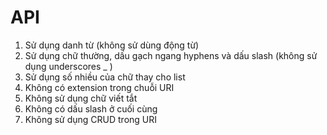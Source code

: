 # API

1. Sử dụng danh từ (không sử dùng động từ)
2. Sử dụng chữ thường, dấu gạch ngang hyphens và dấu slash (không sử dụng underscores \_ )
3. Sử dụng số nhiều của chữ thay cho list
4. Không có extension trong chuỗi URI
5. Không sử dụng chữ viết tắt
6. Không có dấu slash ở cuối cùng
7. Không sử dụng CRUD trong URI
